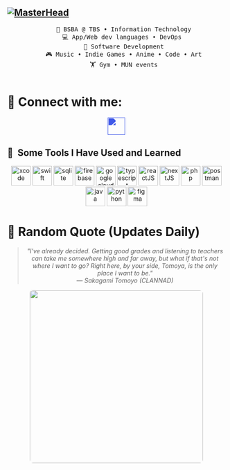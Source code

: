 [![MasterHead](https://github.com/user-attachments/assets/ed1fb736-41b8-40fe-a1e2-613c14cc9389
)](https://github.com/BarnoTD)
---
<div align="center">
  <pre>
    💼 BSBA @ TBS • Information Technology
    💻 App/Web dev languages • DevOps 
    📖 Software Development
    🎮 Music • Indie Games • Anime • Code • Art
    🏋️ Gym • MUN events
  </pre>
</div>

# 🔭 Connect with me:
<p align="Center">
<a href="https://x.com/barnoTD" target="_blank" rel="noopener">
  <img 
    align="center" 
    src="https://upload.wikimedia.org/wikipedia/commons/thumb/5/5a/X_icon_2.svg/1024px-X_icon_2.svg.png" 
    alt="" 
    height="40" 
    width="40" 
    style="filter: brightness(0) saturate(100%) invert(28%) sepia(57%) saturate(1964%) hue-rotate(215deg) brightness(104%) contrast(102%);"
  />
</a></p>


<h2> 🚀 &nbsp;Some Tools I Have Used and Learned</h2>
<p align="center">
<img src="https://cdn.jsdelivr.net/gh/devicons/devicon/icons/xcode/xcode-original.svg" alt="xcode" width="45" height="45"/>
<img src="https://cdn.jsdelivr.net/gh/devicons/devicon/icons/swift/swift-original.svg" alt="swift" width="45" height="45"/>
<img src="https://cdn.jsdelivr.net/gh/devicons/devicon/icons/sqlite/sqlite-original.svg" alt="sqlite" width="45" height="45"/>
<img src="https://cdn.jsdelivr.net/gh/devicons/devicon/icons/firebase/firebase-original.svg" alt="firebase" width="45" height="45"/>
<img src="https://cdn.jsdelivr.net/gh/devicons/devicon/icons/googlecloud/googlecloud-original.svg" alt="google cloud" width="45" height="45"/>
<img src="https://cdn.jsdelivr.net/gh/devicons/devicon/icons/typescript/typescript-original.svg" alt="typescript" width="45" height="45"/>
<img src="https://cdn.jsdelivr.net/gh/devicons/devicon/icons/react/react-original.svg" alt="reactJS" width="45" height="45"/>
<img src="https://cdn.jsdelivr.net/gh/devicons/devicon/icons/nextjs/nextjs-original.svg" alt="nextJS" width="45" height="45"/>
<img src="https://cdn.jsdelivr.net/gh/devicons/devicon/icons/php/php-original.svg" alt="php" width="45" height="45"/>
<img src="https://cdn.jsdelivr.net/gh/devicons/devicon/icons/postman/postman-original.svg" alt="postman" width="45" height="45"/>
<img src="https://cdn.jsdelivr.net/gh/devicons/devicon/icons/java/java-original.svg" alt="java" width="45" height="45"/>
<img src="https://cdn.jsdelivr.net/gh/devicons/devicon/icons/python/python-original.svg" alt="python" width="45" height="45"/>
<img src="https://cdn.jsdelivr.net/gh/devicons/devicon/icons/figma/figma-original.svg" alt="figma" width="45" height="45"/>
</p>


# 💬 Random Quote (Updates Daily)
<!-- ANIME_QUOTE_START -->
<div align="center">
  <blockquote style="font-style: italic;">
    <i>"I've already decided. Getting good grades and listening to teachers can take me somewhere high and far away, but what if that's not where I want to go? Right here, by your side, Tomoya, is the only place I want to be."</i>
    <br>— Sakagami Tomoyo (CLANNAD)
  </blockquote>
  <img src="https://static.wikia.nocookie.net/c__/images/2/2f/Sakagami_tomoyo.png/revision/latest?cb=20100410125430&path-prefix=clannad" width="400"style="max-width:100%;height:auto;border-radius:8px;">
</div>
<!-- ANIME_QUOTE_END -->
